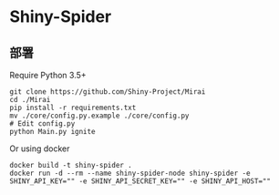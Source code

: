 # Shiny-Spider

## 部署
Require Python 3.5+

```
git clone https://github.com/Shiny-Project/Mirai
cd ./Mirai
pip install -r requirements.txt
mv ./core/config.py.example ./core/config.py
# Edit config.py
python Main.py ignite
```

Or using docker

```
docker build -t shiny-spider .
docker run -d --rm --name shiny-spider-node shiny-spider -e SHINY_API_KEY="" -e SHINY_API_SECRET_KEY="" -e SHINY_API_HOST=""
```